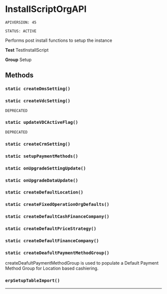 # InstallScriptOrgAPI

`APIVERSION: 45`

`STATUS: ACTIVE`

Performs post install functions to setup the instance


**Test** TestInstallScript


**Group** Setup

## Methods
### `static createDmsSetting()`
### `static createVdcSetting()`

`DEPRECATED`
### `static updateVDCActiveFlag()`

`DEPRECATED`
### `static createCrmSetting()`
### `static setupPaymentMethods()`
### `static onUpgradeSettingUpdate()`
### `static onUpgradeDataUpdate()`
### `static createDefaultLocation()`
### `static createFixedOperationOrgDefaults()`
### `static createDefaultCashFinanceCompany()`
### `static createDefaultPriceStrategy()`
### `static createDefaultFinanceCompany()`
### `static createDeafultPaymentMethodGroup()`

createDeafultPaymentMethodGroup is used to populate a Default Payment Method Group for Location based cashiering.

### `erpSetupTableImport()`
---
